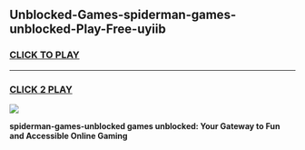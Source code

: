
## Unblocked-Games-spiderman-games-unblocked-Play-Free-uyiib
<h3>
<a href="https://premium76.site?title=spiderman-games-unblocked&ref=23A">CLICK TO PLAY</a></h3>
<hr>

<h3>
<a href="https://premium76.site?title=spiderman-games-unblocked&ref=23A">CLICK 2 PLAY</a>
  
</h3>

<a href="https://premium76.site?title=spiderman-games-unblocked&ref=23A"><img src="https://clearcache.store/games.png"></a>


**spiderman-games-unblocked games unblocked: Your Gateway to Fun and Accessible Online Gaming**
